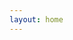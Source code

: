 ```yaml
---
layout: home
---
```


<script async src="https://pagead2.googlesyndication.com/pagead/js/adsbygoogle.js?client=ca-pub-3889848716960487"
     crossorigin="anonymous"></script>
